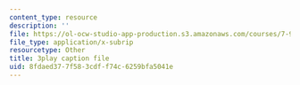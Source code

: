 ```yaml
---
content_type: resource
description: ''
file: https://ol-ocw-studio-app-production.s3.amazonaws.com/courses/7-91j-foundations-of-computational-and-systems-biology-spring-2014/8fdaed377f583cdff74c6259bfa5041e_PdyARRNwi7I.srt
file_type: application/x-subrip
resourcetype: Other
title: 3play caption file
uid: 8fdaed37-7f58-3cdf-f74c-6259bfa5041e
---
```

